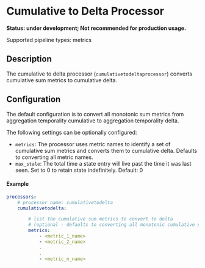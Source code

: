 # Cumulative to Delta Processor
**Status: under development; Not recommended for production usage.**

Supported pipeline types: metrics

## Description

The cumulative to delta processor (`cumulativetodeltaprocessor`) converts cumulative sum metrics to cumulative delta. 

## Configuration

The default configuration is to convert all monotonic sum metrics from aggregation temporality cumulative to aggregation temporality delta.

The following settings can be optionally configured:

- `metrics`: The processor uses metric names to identify a set of cumulative sum metrics and converts them to cumulative delta. Defaults to converting all metric names.
- `max_stale`: The total time a state entry will live past the time it was last seen. Set to 0 to retain state indefinitely. Default: 0

#### Example

```yaml
processors:
    # processor name: cumulativetodelta
    cumulativetodelta:

        # list the cumulative sum metrics to convert to delta
        # (optional - defaults to converting all monotonic cumulative sum metrics)
        metrics:
            - <metric_1_name>
            - <metric_2_name>
            .
            .
            - <metric_n_name>
```
